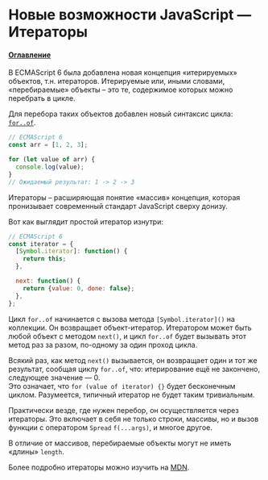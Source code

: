 # Новые возможности JavaScript — Итераторы

#### [Оглавление](../../README.md)

В ECMAScript 6 была добавлена новая концепция &laquo;итерируемых&raquo; объектов,
т.н. итераторов.
Итерируемые или, иными словами, &laquo;перебираемые&raquo; объекты – это те,
содержимое которых можно перебрать в цикле.

Для перебора таких объектов добавлен новый синтаксис цикла: [`for..of`](../for-of/README.md).

```javascript
// ECMAScript 6
const arr = [1, 2, 3];

for (let value of arr) {
  console.log(value);
}
// Ожидаемый результат: 1 -> 2 -> 3
```

Итераторы – расширяющая понятие &laquo;массив&raquo; концепция, которая пронизывает
современный стандарт JavaScript сверху донизу.

Вот как выглядит простой итератор изнутри:

```javascript
// ECMAScript 6
const iterator = {
  [Symbol.iterator]: function() {
    return this;
  },

  next: function() {
    return {value: 0, done: false};
  },
};
```

Цикл `for..of` начинается с вызова метода `[Symbol.iterator]()` на коллекции.
Он возвращает объект-итератор. Итератором может быть любой объект с методом
`next()`, и цикл `for..of` будет вызывать этот метод раз за разом, по-одному
за один проход цикла.

Всякий раз, как метод `next()` вызывается, он возвращает один и тот же результат,
сообщая циклу `for..of`, что: итерирование ещё не закончено, следующее значение — 0.  
Это означает, что `for (value of iterator) {}` будет бесконечным циклом.
Разумеется, типичный итератор не будет таким тривиальным.

Практически везде, где нужен перебор, он осуществляется через итераторы. Это включает
в себя не только строки, массивы, но и вызов функции с оператором `Spread` `f(...args)`,
и многое другое.

В отличие от массивов, перебираемые объекты могут не иметь &laquo;длины&raquo; `length`.

Более подробно итераторы можно изучить на [MDN](https://developer.mozilla.org/ru/docs/Web/JavaScript/Guide/Iterators_and_generators).
